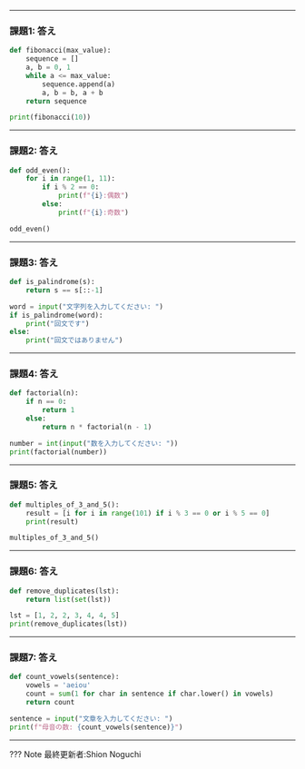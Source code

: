 
---

### 課題1: 答え

```python
def fibonacci(max_value):
    sequence = []
    a, b = 0, 1
    while a <= max_value:
        sequence.append(a)
        a, b = b, a + b
    return sequence

print(fibonacci(10))
```

---

### 課題2: 答え

```python
def odd_even():
    for i in range(1, 11):
        if i % 2 == 0:
            print(f"{i}:偶数")
        else:
            print(f"{i}:奇数")

odd_even()
```

---

### 課題3: 答え

```python
def is_palindrome(s):
    return s == s[::-1]

word = input("文字列を入力してください: ")
if is_palindrome(word):
    print("回文です")
else:
    print("回文ではありません")
```

---

### 課題4: 答え

```python
def factorial(n):
    if n == 0:
        return 1
    else:
        return n * factorial(n - 1)

number = int(input("数を入力してください: "))
print(factorial(number))
```

---

### 課題5: 答え

```python
def multiples_of_3_and_5():
    result = [i for i in range(101) if i % 3 == 0 or i % 5 == 0]
    print(result)

multiples_of_3_and_5()
```

---

### 課題6: 答え

```python
def remove_duplicates(lst):
    return list(set(lst))

lst = [1, 2, 2, 3, 4, 4, 5]
print(remove_duplicates(lst))
```

---

### 課題7: 答え

```python
def count_vowels(sentence):
    vowels = 'aeiou'
    count = sum(1 for char in sentence if char.lower() in vowels)
    return count

sentence = input("文章を入力してください: ")
print(f"母音の数: {count_vowels(sentence)}")
```

---


??? Note
    最終更新者:Shion Noguchi